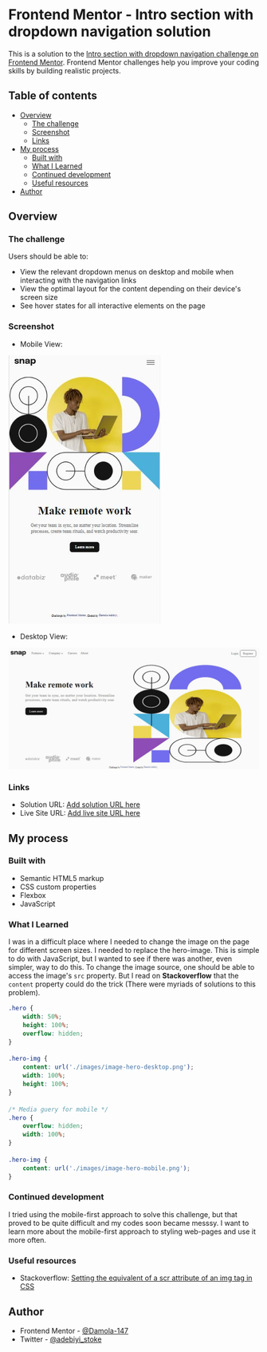 # Frontend Mentor - Intro section with dropdown navigation solution

This is a solution to the [Intro section with dropdown navigation challenge on Frontend Mentor](https://www.frontendmentor.io/challenges/intro-section-with-dropdown-navigation-ryaPetHE5). Frontend Mentor challenges help you improve your coding skills by building realistic projects. 

## Table of contents

- [Overview](#overview)
  - [The challenge](#the-challenge)
  - [Screenshot](#screenshot)
  - [Links](#links)
- [My process](#my-process)
  - [Built with](#built-with)
  - [What I Learned](#what-i-learned)
  - [Continued development](#continued-development)
  - [Useful resources](#useful-resources)
- [Author](#author)


## Overview

### The challenge

Users should be able to:

- View the relevant dropdown menus on desktop and mobile when interacting with the navigation links
- View the optimal layout for the content depending on their device's screen size
- See hover states for all interactive elements on the page

### Screenshot

- Mobile View:

![Mobile View](./design/mobile.jpg)

- Desktop View:

![Desktop View](./design/desktop.jpg)


### Links

- Solution URL: [Add solution URL here](https://your-solution-url.com)
- Live Site URL: [Add live site URL here](https://your-live-site-url.com)

## My process

### Built with

- Semantic HTML5 markup
- CSS custom properties
- Flexbox
- JavaScript

### What I Learned

I was in a difficult place where I needed to change the image on the page for different screen sizes. I needed to replace the hero-image. This is simple to do with JavaScript, but I wanted to see if there was another, even simpler, way to do this. To change the image source, one should be able to access the image's `src` property. But I read on **Stackoverflow** that the `content` property could do the trick (There were myriads of solutions to this problem).

```css
.hero {
    width: 50%;
    height: 100%;
    overflow: hidden;
}

.hero-img {
    content: url('./images/image-hero-desktop.png');
    width: 100%;
    height: 100%;
}

/* Media guery for mobile */
.hero {
    overflow: hidden;
    width: 100%;
}
    
.hero-img {
    content: url('./images/image-hero-mobile.png');
}
```

### Continued development

I tried using the mobile-first approach to solve this challenge, but that proved to be quite difficult and my codes soon became messsy. I want to learn more about the mobile-first approach to styling web-pages and use it more often.

### Useful resources

- Stackoverflow: [Setting the equivalent of a scr attribute of an img tag in CSS](https://stackoverflow.com/q/2182716/15480995)


## Author

- Frontend Mentor - [@Damola-147](https://www.frontendmentor.io/profile/Damola-147/)
- Twitter - [@adebiyi_stoke](https://www.twitter.com/adebiyi_stoke/)
